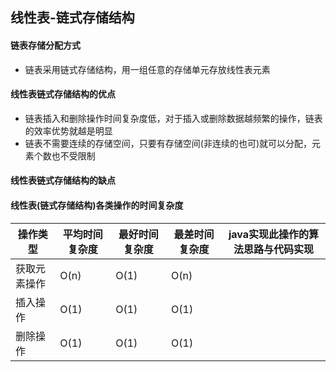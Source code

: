 ## 线性表-链式存储结构

#### 链表存储分配方式
- 链表采用链式存储结构，用一组任意的存储单元存放线性表元素


#### 线性表链式存储结构的优点
- 链表插入和删除操作时间复杂度低，对于插入或删除数据越频繁的操作，链表的效率优势就越是明显
- 链表不需要连续的存储空间，只要有存储空间(非连续的也可)就可以分配，元素个数也不受限制

#### 线性表链式存储结构的缺点

#### 线性表(链式存储结构)各类操作的时间复杂度
操作类型 | 平均时间复杂度| 最好时间复杂度 | 最差时间复杂度 | java实现此操作的算法思路与代码实现 |
------------ | ------------- | ------------ | ------------ |------------ |
获取元素操作 |  O(n) | O(1)  | O(n)| |
插入操作 |  O(1) | O(1)|O(1)| |
删除操作 |  O(1) | O(1)|O(1)| |
